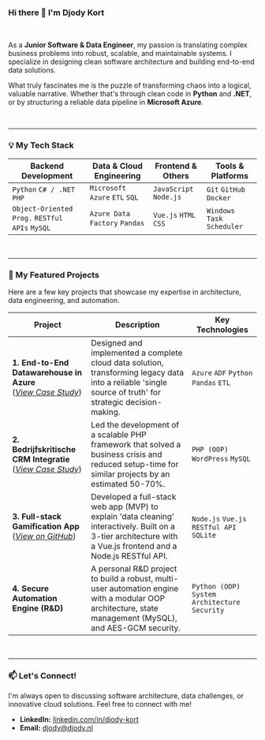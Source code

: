 ### Hi there 👋 I'm Djody Kort

<br>

As a **Junior Software & Data Engineer**, my passion is translating complex business problems into robust, scalable, and maintainable systems. I specialize in designing clean software architecture and building end-to-end data solutions.

What truly fascinates me is the puzzle of transforming chaos into a logical, valuable narrative. Whether that's through clean code in **Python** and **.NET**, or by structuring a reliable data pipeline in **Microsoft Azure**.

<br>

---

### 💡 My Tech Stack

| Backend Development       | Data & Cloud Engineering  | Frontend & Others       | Tools & Platforms        |
|---------------------------|---------------------------|-------------------------|--------------------------|
| `Python` `C# / .NET` `PHP`  | `Microsoft Azure` `ETL` `SQL` | `JavaScript` `Node.js`    | `Git` `GitHub` `Docker`    |
| `Object-Oriented Prog.` `RESTful APIs` `MySQL` | `Azure Data Factory` `Pandas` | `Vue.js` `HTML` `CSS`     | `Windows Task Scheduler` |

<br>

---

### 🚀 My Featured Projects

Here are a few key projects that showcase my expertise in architecture, data engineering, and automation.

| Project                                                                          | Description                                                                                                                                                             | Key Technologies                           |
|----------------------------------------------------------------------------------|-------------------------------------------------------------------------------------------------------------------------------------------------------------------------|--------------------------------------------|
| **1. End-to-End Datawarehouse in Azure** <br> ([*View Case Study*](https://github.com/DjodyKort/Showcase-Azure-Data-Architectur)) | Designed and implemented a complete cloud data solution, transforming legacy data into a reliable 'single source of truth' for strategic decision-making.              | `Azure` `ADF` `Python` `Pandas` `ETL`      |
| **2. Bedrijfskritische CRM Integratie** <br> ([*View Case Study*](https://github.com/DjodyKort/Showcase-PHP-Framework-Efficiency)) | Led the development of a scalable PHP framework that solved a business crisis and reduced setup-time for similar projects by an estimated 50-70%.                     | `PHP (OOP)` `WordPress` `MySQL`            |
| **3. Full-stack Gamification App** <br> ([*View on GitHub*](https://github.com/DjodyKort/innovate-data-cleaning-game)) | Developed a full-stack web app (MVP) to explain 'data cleaning' interactively. Built on a 3-tier architecture with a Vue.js frontend and a Node.js RESTful API. | `Node.js` `Vue.js` `RESTful API` `SQLite`  |
| **4. Secure Automation Engine (R&D)**                                            | A personal R&D project to build a robust, multi-user automation engine with a modular OOP architecture, state management (MySQL), and AES-GCM security.               | `Python (OOP)` `System Architecture` `Security`  |
<br>

---

### 📫 Let's Connect!

I'm always open to discussing software architecture, data challenges, or innovative cloud solutions. Feel free to connect with me!

- **LinkedIn:** [linkedin.com/in/djody-kort](https://linkedin.com/in/djody-kort)
- **Email:** djody@djody.nl
